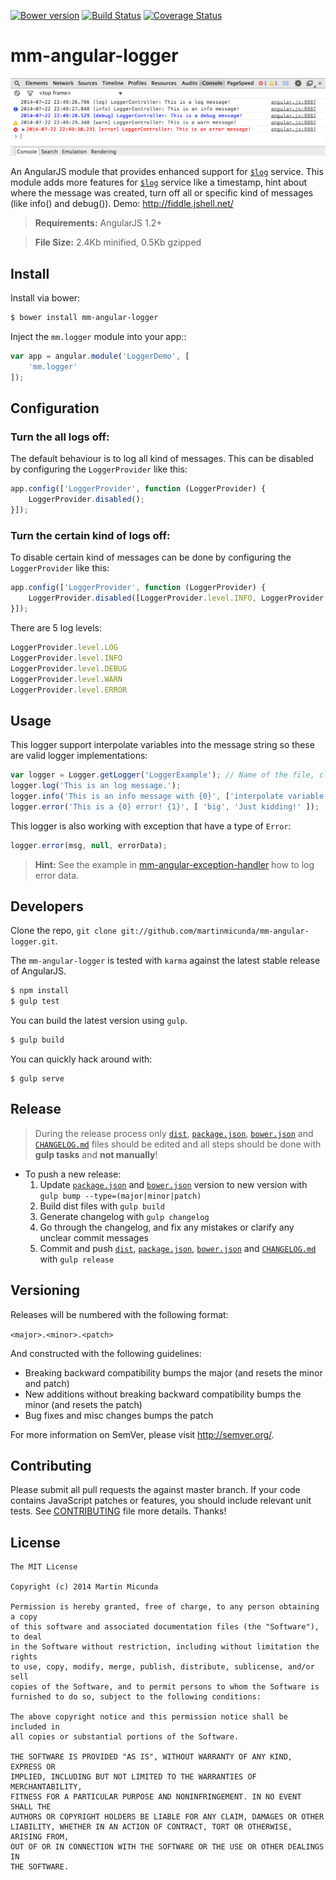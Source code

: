 [![Bower version](https://badge.fury.io/bo/mm-angular-logger.svg)](http://badge.fury.io/bo/mm-angular-logger) [![Build Status](https://secure.travis-ci.org/martinmicunda/mm-angular-logger.png)](http://travis-ci.org/martinmicunda/mm-angular-logger) [![Coverage Status](https://coveralls.io/repos/martinmicunda/mm-angular-logger/badge.png?branch=master)](https://coveralls.io/r/martinmicunda/mm-angular-logger?branch=master)

mm-angular-logger
===================
![Screenshot](screenshot.png)

An AngularJS module that provides enhanced support for [`$log`](https://docs.angularjs.org/api/ng/service/$log) service. This module adds more features for [`$log`](https://docs.angularjs.org/api/ng/service/$log) service like a timestamp, hint about where the message was created, turn off all or specific kind of messages (like info() and debug()). Demo: http://fiddle.jshell.net/

> **Requirements:** AngularJS 1.2+ 

> **File Size:** 2.4Kb minified, 0.5Kb gzipped

## Install

Install via bower:
```bash
$ bower install mm-angular-logger
```

Inject the `mm.logger` module into your app::
```js
var app = angular.module('LoggerDemo', [
    'mm.logger'
]);
```
## Configuration

### Turn the all logs off:
The default behaviour is to log all kind of messages. This can be disabled by configuring the `LoggerProvider` like this:

```js
app.config(['LoggerProvider', function (LoggerProvider) {
    LoggerProvider.disabled();
}]);
```

### Turn the certain kind of logs off:
To disable certain kind of messages can be done by configuring the `LoggerProvider` like this:

```js
app.config(['LoggerProvider', function (LoggerProvider) {
    LoggerProvider.disabled([LoggerProvider.level.INFO, LoggerProvider.level.DEBUG]);
}]);
```

There are 5 log levels:
```js
LoggerProvider.level.LOG
LoggerProvider.level.INFO
LoggerProvider.level.DEBUG
LoggerProvider.level.WARN
LoggerProvider.level.ERROR
```    
## Usage
This logger support interpolate variables into the message string so these are valid logger implementations:

```js
var logger = Logger.getLogger('LoggerExample'); // Name of the file, class, module or anything meaningful.
logger.log('This is an log message.'); 
logger.info('This is an info message with {0}', ['interpolate variable.']); 
logger.error('This is a {0} error! {1}', [ 'big', 'Just kidding!' ]); 
```
This logger is also working with exception that have a type of `Error`:

```js
logger.error(msg, null, errorData);
```
> **Hint:** See the example in [mm-angular-exception-handler](https://github.com/martinmicunda/mm-angular-exception-handler/blob/master/src/mm-angular-exception-handler.js#L177) how to log error data.

## Developers
Clone the repo, `git clone git://github.com/martinmicunda/mm-angular-logger.git`. 

The `mm-angular-logger` is tested with `karma` against the latest stable release of AngularJS.

```bash
$ npm install
$ gulp test
```
You can build the latest version using `gulp`.
```bash
$ gulp build
```
You can quickly hack around with:
```
$ gulp serve
```

## Release

> During the release process only [`dist`](dist), [`package.json`](package.json), [`bower.json`](bower.json) and [`CHANGELOG.md`](CHANGELOG.md) files should be edited and all steps should be done with **gulp tasks** and **not manually**!

- To push a new release:
  1. Update [`package.json`](package.json) and [`bower.json`](bower.json) version to new version with `gulp bump --type=(major|minor|patch)` 
  2. Build dist files with `gulp build`
  3. Generate changelog with `gulp changelog`
  4. Go through the changelog, and fix any mistakes or clarify any unclear commit messages
  5. Commit and push [`dist`](dist/), [`package.json`](package.json), [`bower.json`](bower.json) and [`CHANGELOG.md`](CHANGELOG.md) with `gulp release` 

## Versioning

Releases will be numbered with the following format:

`<major>.<minor>.<patch>`

And constructed with the following guidelines:

* Breaking backward compatibility bumps the major (and resets the minor and patch)
* New additions without breaking backward compatibility bumps the minor (and resets the patch)
* Bug fixes and misc changes bumps the patch

For more information on SemVer, please visit <http://semver.org/>.

## Contributing
Please submit all pull requests the against master branch. If your code contains JavaScript patches or features, you should include relevant unit tests. See [CONTRIBUTING](CONTRIBUTING.md) file more details. Thanks!

## License

    The MIT License
    
    Copyright (c) 2014 Martin Micunda  

    Permission is hereby granted, free of charge, to any person obtaining a copy
    of this software and associated documentation files (the "Software"), to deal
    in the Software without restriction, including without limitation the rights
    to use, copy, modify, merge, publish, distribute, sublicense, and/or sell
    copies of the Software, and to permit persons to whom the Software is
    furnished to do so, subject to the following conditions:
    
    The above copyright notice and this permission notice shall be included in
    all copies or substantial portions of the Software.
    
    THE SOFTWARE IS PROVIDED "AS IS", WITHOUT WARRANTY OF ANY KIND, EXPRESS OR
    IMPLIED, INCLUDING BUT NOT LIMITED TO THE WARRANTIES OF MERCHANTABILITY,
    FITNESS FOR A PARTICULAR PURPOSE AND NONINFRINGEMENT. IN NO EVENT SHALL THE
    AUTHORS OR COPYRIGHT HOLDERS BE LIABLE FOR ANY CLAIM, DAMAGES OR OTHER
    LIABILITY, WHETHER IN AN ACTION OF CONTRACT, TORT OR OTHERWISE, ARISING FROM,
    OUT OF OR IN CONNECTION WITH THE SOFTWARE OR THE USE OR OTHER DEALINGS IN
    THE SOFTWARE.
